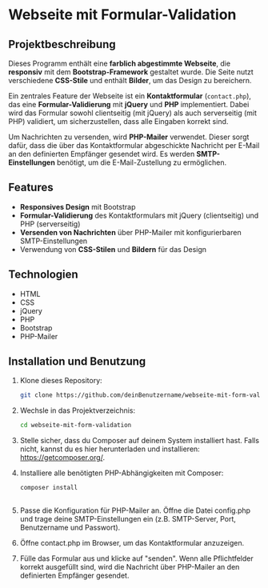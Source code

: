 # Webseite mit Formular-Validation

## Projektbeschreibung

Dieses Programm enthält eine **farblich abgestimmte Webseite**, die **responsiv** mit dem **Bootstrap-Framework** gestaltet wurde. Die Seite nutzt verschiedene **CSS-Stile** und enthält **Bilder**, um das Design zu bereichern.

Ein zentrales Feature der Webseite ist ein **Kontaktformular** (`contact.php`), das eine **Formular-Validierung** mit **jQuery** und **PHP** implementiert. Dabei wird das Formular sowohl clientseitig (mit jQuery) als auch serverseitig (mit PHP) validiert, um sicherzustellen, dass alle Eingaben korrekt sind.

Um Nachrichten zu versenden, wird **PHP-Mailer** verwendet. Dieser sorgt dafür, dass die über das Kontaktformular abgeschickte Nachricht per E-Mail an den definierten Empfänger gesendet wird. Es werden **SMTP-Einstellungen** benötigt, um die E-Mail-Zustellung zu ermöglichen.

## Features

- **Responsives Design** mit Bootstrap
- **Formular-Validierung** des Kontaktformulars mit jQuery (clientseitig) und PHP (serverseitig)
- **Versenden von Nachrichten** über PHP-Mailer mit konfigurierbaren SMTP-Einstellungen
- Verwendung von **CSS-Stilen** und **Bildern** für das Design

## Technologien

- HTML
- CSS
- jQuery
- PHP
- Bootstrap
- PHP-Mailer

## Installation und Benutzung

1. Klone dieses Repository:
   ```bash
   git clone https://github.com/deinBenutzername/webseite-mit-form-validation.git

2. Wechsle in das Projektverzeichnis:
   ```bash
   cd webseite-mit-form-validation

4. Stelle sicher, dass du Composer auf deinem System installiert hast. Falls nicht, kannst du es hier herunterladen und installieren: https://getcomposer.org/.

5. Installiere alle benötigten PHP-Abhängigkeiten mit Composer:
   ```bash
   composer install
    
6. Passe die Konfiguration für PHP-Mailer an. Öffne die Datei config.php und trage deine SMTP-Einstellungen ein (z.B. SMTP-Server, Port, Benutzername und Passwort).

7. Öffne contact.php im Browser, um das Kontaktformular anzuzeigen.

8. Fülle das Formular aus und klicke auf "senden". Wenn alle Pflichtfelder korrekt ausgefüllt sind, wird die Nachricht über PHP-Mailer an den definierten Empfänger gesendet.
   
